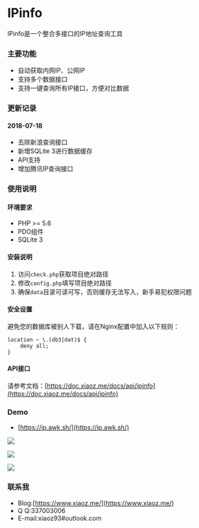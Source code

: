 # IPinfo
IPinfo是一个整合多接口的IP地址查询工具

### 主要功能
* 自动获取内网IP、公网IP
* 支持多个数据接口
* 支持一键查询所有IP接口，方便对比数据

### 更新记录
#### 2018-07-18
* 去除新浪查询接口
* 新增SQLite 3进行数据缓存
* API支持
* 增加腾讯IP查询接口

### 使用说明
#### 环境要求
* PHP >= 5.6
* PDO组件
* SQLite 3

#### 安装说明
1. 访问`check.php`获取项目绝对路径
2. 修改`config.php`填写项目绝对路径
3. 确保`data`目录可读可写，否则缓存无法写入，新手易犯权限问题

#### 安全设置
避免您的数据库被别人下载，请在Nginx配置中加入以下规则：
```
location ~ \.(db3|dat)$ {
	deny all;
}
```

#### API接口
请参考文档：[https://doc.xiaoz.me/docs/api/ipinfo](https://doc.xiaoz.me/docs/api/ipinfo)

### Demo
* [https://ip.awk.sh/](https://ip.awk.sh/)

![](https://imgurl.org/upload/1803/cb30735507513797.png)

![](https://imgurl.org/upload/1803/7a747d7002a6097e.png)

![](https://imgurl.org/upload/1803/02f8ffeb41418ef6.png)

### 联系我
* Blog:[https://www.xiaoz.me/](https://www.xiaoz.me/)
* Q Q:337003006
* E-mail:xiaoz93#outlook.com